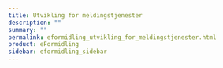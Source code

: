 ```yaml
---
title: Utvikling for meldingstjenester
description: ""
summary: ""
permalink: eformidling_utvikling_for_meldingstjenester.html
product: eFormidling
sidebar: eformidling_sidebar
---
```


